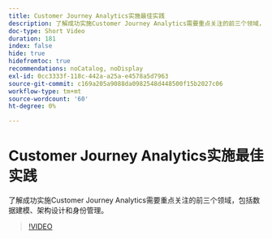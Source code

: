 ```yaml
---
title: Customer Journey Analytics实施最佳实践
description: 了解成功实施Customer Journey Analytics需要重点关注的前三个领域，包括数据建模、架构设计和身份管理。
doc-type: Short Video
duration: 181
index: false
hide: true
hidefromtoc: true
recommendations: noCatalog, noDisplay
exl-id: 0cc3333f-118c-442a-a25a-e4578a5d7963
source-git-commit: c169a205a9088da0982548d448500f15b2027c06
workflow-type: tm+mt
source-wordcount: '60'
ht-degree: 0%

---
```


# Customer Journey Analytics实施最佳实践

了解成功实施Customer Journey Analytics需要重点关注的前三个领域，包括数据建模、架构设计和身份管理。

<!-- 62_S655_3442541_180_implementation-best-practices-for-customer-journey-analytics -->
>[!VIDEO](https://video.tv.adobe.com/v/3458337/?learn=on&enablevpops=true)
